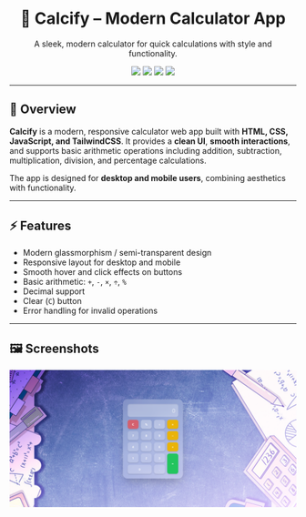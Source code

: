<h1 align="center">🧮 Calcify – Modern Calculator App</h1>

<p align="center">
  A sleek, modern calculator for quick calculations with style and functionality.
</p>

<p align="center">
  <!-- Frontend Badges -->
  <img src="https://img.shields.io/badge/HTML-E34F26?style=flat-square&logo=html5&logoColor=white"/>
  <img src="https://img.shields.io/badge/CSS-1572B6?style=flat-square&logo=css3&logoColor=white"/>
  <img src="https://img.shields.io/badge/JavaScript-F7DF1E?style=flat-square&logo=javascript&logoColor=black"/>
  <img src="https://img.shields.io/badge/TailwindCSS-38B2AC?style=flat-square&logo=tailwind-css&logoColor=white"/>
</p>

---

## 🧾 Overview

**Calcify** is a modern, responsive calculator web app built with **HTML, CSS, JavaScript, and TailwindCSS**. It provides a **clean UI**, **smooth interactions**, and supports basic arithmetic operations including addition, subtraction, multiplication, division, and percentage calculations.  

The app is designed for **desktop and mobile users**, combining aesthetics with functionality.

---

## ⚡ Features

- Modern glassmorphism / semi-transparent design
- Responsive layout for desktop and mobile
- Smooth hover and click effects on buttons
- Basic arithmetic: `+`, `-`, `×`, `÷`, `%`
- Decimal support
- Clear (`C`) button
- Error handling for invalid operations

---

## 🖼 Screenshots

![Calcify Screenshot](assets/preview.PNG)
